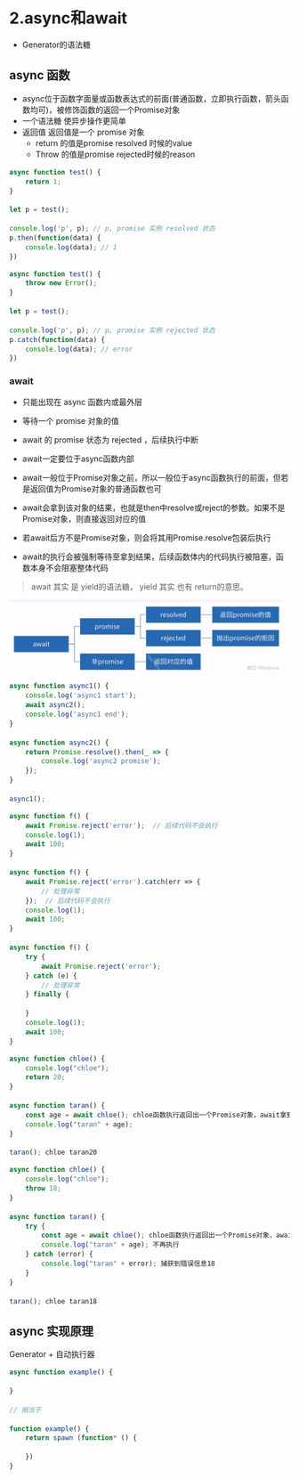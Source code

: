 # 2.async和await 

* Generator的语法糖

## async 函数

* async位于函数字面量或函数表达式的前面(普通函数，立即执行函数，箭头函数均可)，被修饰函数的返回一个Promise对象
* 一个语法糖 使异步操作更简单
* 返回值 返回值是一个 promise 对象
	* return 的值是promise resolved 时候的value
	* Throw 的值是promise rejected时候的reason

```js
async function test() {
	return 1;
}

let p = test();

console.log('p', p); // p, promise 实例 resolved 状态
p.then(function(data) {
	console.log(data); // 1
})
```

```js
async function test() {
	throw new Error();
}

let p = test();

console.log('p', p); // p, promise 实例 rejected 状态
p.catch(function(data) {
	console.log(data); // error
})
```

### await 

* 只能出现在 async 函数内或最外层
* 等待一个 promise 对象的值
* await 的 promise 状态为 rejected ，后续执行中断

* await一定要位于async函数内部
* await一般位于Promise对象之前，所以一般位于async函数执行的前面，但若是返回值为Promise对象的普通函数也可
* await会拿到该对象的结果，也就是then中resolve或reject的参数。如果不是Promise对象，则直接返回对应的值
* 若await后方不是Promise对象，则会将其用Promise.resolve包装后执行
* await的执行会被强制等待至拿到结果，后续函数体内的代码执行被阻塞，函数本身不会阻塞整体代码


> await 其实 是 yield的语法糖， yield 其实  也有 return的意思。

![await返回的值](./imgs/async.png)

```js
async function async1() {
	console.log('async1 start');
	await async2();
	console.log('async1 end');
}

async function async2() {
	return Promise.resolve().then(_ => {
		console.log('async2 promise');
	});
}

async1();
```

```js
async function f() {
	await Promise.reject('error');  // 后续代码不会执行
	console.log(1);
	await 100;
}

async function f() {
	await Promise.reject('error').catch(err => {
		// 处理异常
	});  // 后续代码不会执行
	console.log(1);
	await 100;
}

async function f() {
	try {
		await Promise.reject('error');
	} catch (e) {
		// 处理异常
	} finally {

	}
	console.log(1);
	await 100;
}


```

```js
async function chloe() {
    console.log("chloe");
    return 20;
}

async function taran() {
    const age = await chloe(); chloe函数执行返回出一个Promise对象，await拿到该对象resolve的参数20，赋值给age
    console.log("taran" + age);
}

taran(); chloe taran20
```

```js
async function chloe() {
    console.log("chloe");
    throw 18;
}

async function taran() {
    try {
        const age = await chloe(); chloe函数执行返回出一个Promise对象，await拿到该对象reject的参数18
        console.log("taran" + age); 不再执行
    } catch (error) {
        console.log("taran" + error); 捕获到错误信息18
    }
}

taran(); chloe taran18
```

## async 实现原理

Generator + 自动执行器

```js
async function example() {

}

// 相当于

function example() {
	return spawn (function* () {

	})
}
```